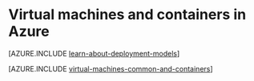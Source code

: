 <properties
    pageTitle="Virtual Machines and Containers | Azure"
    description="Describes virtual machines, Docker and Linux containers, and their usage in groups of each in Azure, including the benefits of each and scenarios in which each approach works very well."
    services="virtual-machines-windows"
    documentationcenter="virtual-machines"
    author="squillace"
    manager="timlt"
    tags="azure-resource-manager,azure-service-management" />
<tags
    ms.assetid="5fbee5ef-a8c7-4851-9ade-553e1cf718f3"
    ms.service="virtual-machines-windows"
    ms.devlang="na"
    ms.topic="article"
    ms.tgt_pltfrm="vm-windows"
    ms.workload="infrastructure"
    ms.date="08/23/2016"
    wacn.date=""
    ms.author="rasquill" />

# Virtual machines and containers in Azure
[AZURE.INCLUDE [learn-about-deployment-models](../../includes/learn-about-deployment-models-both-include.md)]

[AZURE.INCLUDE [virtual-machines-common-and-containers](../../includes/virtual-machines-common-containers.md)]

